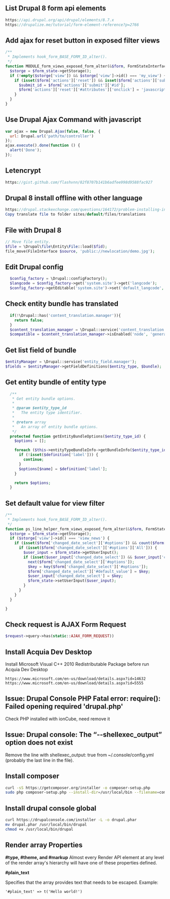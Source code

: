 ## List Drupal 8 form api elements
```php
https://api.drupal.org/api/drupal/elements/8.7.x
https://drupalize.me/tutorial/form-element-reference?p=2766
```

## Add ajax for reset button in exposed filter views
```php
/**
 * Implements hook_form_BASE_FORM_ID_alter().
 */
function MODULE_form_views_exposed_form_alter(&$form, FormStateInterface $form_state, $form_id) {
  $storge = $form_state->getStorage();
  if (!empty($storge['view']) && $storge['view']->id() === 'my_view') {
    if (isset($form['actions']['reset']) && isset($form['actions']['submit'])) {
      $submit_id = $form['actions']['submit']['#id'];
      $form['actions']['reset']['#attributes']['onclick'] = 'javascript:jQuery(this.form).clearForm();jQuery("#' . $submit_id . '").trigger("click");return false;';
    }
  }
}

```
## Use Drupal Ajax Command with javascript 
```js
var ajax = new Drupal.Ajax(false, false, {
  url: Drupal.url('path/to/controller')
});
ajax.execute().done(function () {
  alert('Done');
});
```

## Letencrypt
```php
https://gist.github.com/flashvnn/82f8707b141b6adfee998d9588fac927
```

## Drupal 8 install offline with other language
```php
https://drupal.stackexchange.com/questions/164172/problem-installing-in-local-the-translation-server-is-offline
Copy translate file to folder sites/default/files/translations
```

## File with Drupal 8

```php
// Move file entity.
$file = \Drupal\file\Entity\File::load($fid);
file_move(FileInterface $source, 'public://newlocation/demo.jpg');

```

## Edit Drupal config
```php
  $config_factory = \Drupal::configFactory();
  $langcode = $config_factory->get('system.site')->get('langcode');
  $config_factory->getEditable('system.site')->set('default_langcode', $langcode)->save();
```

## Check entity bundle has translated
```php
  if(!\Drupal::has('content_translation.manager')){
    return false;
  }
  $content_translation_manager = \Drupal::service('content_translation.manager');
  $compatible = $content_translation_manager->isEnabled('node', 'general');
```


## Get list field of bundle
```php
$entityManager = \Drupal::service('entity_field.manager');
$fields = $entityManager->getFieldDefinitions($entity_type, $bundle);
```

## Get entity bundle of entity type
```php
  /**
   * Get entity bundle options.
   *
   * @param $entity_type_id
   *   The entity type identifier.
   *
   * @return array
   *   An array of entity bundle options.
   */
  protected function getEntityBundleOptions($entity_type_id) {
    $options = [];

    foreach ($this->entityTypeBundleInfo->getBundleInfo($entity_type_id) as $name => $definition) {
      if (!isset($definition['label'])) {
        continue;
      }
      $options[$name] = $definition['label'];
    }

    return $options;
  }
```


## Set default value for view filter
```php
/**
 * Implements hook_form_BASE_FORM_ID_alter().
 */
function ps_line_helper_form_views_exposed_form_alter(&$form, FormStateInterface $form_state, $form_id) {
  $storge = $form_state->getStorage();
  if ($storge['view']->id() === 'view_news') {
    if (isset($form['changed_date_select']['#options']) && count($form['changed_date_select']['#options']) > 1) {
      if (isset($form['changed_date_select']['#options']['All'])) {
        $user_input = $form_state->getUserInput();
        if (isset($user_input['changed_date_select']) && $user_input['changed_date_select'] === 'All') {
          next($form['changed_date_select']['#options']);
          $key = key($form['changed_date_select']['#options']);
          $form['changed_date_select']['#default_value'] = $key;
          $user_input['changed_date_select'] = $key;
          $form_state->setUserInput($user_input);
        }
      }
    }
  }

}
```

## Check request is AJAX Form Request
```php
$request->query->has(static::AJAX_FORM_REQUEST))
```

## Install Acquia Dev Desktop
Install Microsoft Visual C++ 2010 Redistributable Package before run Acquia Dev Desktop
```
https://www.microsoft.com/en-us/download/details.aspx?id=14632
https://www.microsoft.com/en-us/download/details.aspx?id=5555
```

## Issue: Drupal Console PHP Fatal error:  require(): Failed opening required 'drupal.php'
Check PHP installed with ionCube, need remove it 

## Issue: Drupal console: The “--shellexec_output” option does not exist
Remove the line with shellexec_output: true from ~/.console/config.yml (probably the last line in the file).

## Install composer 

```bash
curl -sS https://getcomposer.org/installer -o composer-setup.php
sudo php composer-setup.php --install-dir=/usr/local/bin --filename=composer
```

## Install drupal console global
```bash
curl https://drupalconsole.com/installer -L -o drupal.phar
mv drupal.phar /usr/local/bin/drupal
chmod +x /usr/local/bin/drupal
```

## Render array Properties
**#type, #theme, and #markup**
Almost every Render API element at any level of the render array's hierarchy will have one of these properties defined.

**#plain_text**

Specifies that the array provides text that needs to be escaped.
Example:
```
'#plain_text' => t('Hello world!')
```
